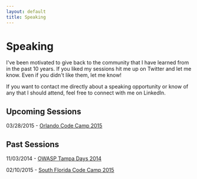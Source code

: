 ```yaml
---
layout: default
title: Speaking
---
```

# Speaking
I've been motivated to give back to the community that I have learned from in the past 10 years. If you liked my sessions hit me up on Twitter and let me know. Even if you didn't like them, let me know!

If you want to contact me directly about a speaking opportunity or know of any that I should attend, feel free to connect with me on LinkedIn.

## Upcoming Sessions

03/28/2015 - [Orlando Code Camp 2015][orlcc]

## Past Sessions

11/03/2014 - [OWASP Tampa Days 2014][owasp]

02/10/2015 - [South Florida Code Camp 2015][sflcc]



[owasp]: https://www.owasp.org/index.php/Tampa
[sflcc]: http://www.fladotnet.com/codecamp/
[orlcc]: http://www.orlandocodecamp.com/
